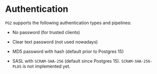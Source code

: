 # Authentication

`PG2` supports the following authentication types and pipelines:

- No password (for trusted clients)

- Clear text password (not used nowadays)

- MD5 password with hash (default prior to Postgres 15)

- SASL with `SCRAM-SHA-256` (default since Postgres 15). `SCRAM-SHA-256-PLUS` is not implemented yet.
